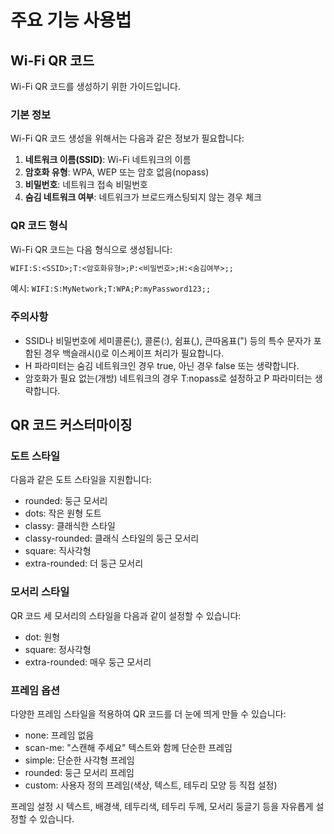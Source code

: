 # 주요 기능 사용법

## Wi-Fi QR 코드

Wi-Fi QR 코드를 생성하기 위한 가이드입니다.

### 기본 정보

Wi-Fi QR 코드 생성을 위해서는 다음과 같은 정보가 필요합니다:

1. **네트워크 이름(SSID)**: Wi-Fi 네트워크의 이름
2. **암호화 유형**: WPA, WEP 또는 암호 없음(nopass)
3. **비밀번호**: 네트워크 접속 비밀번호
4. **숨김 네트워크 여부**: 네트워크가 브로드캐스팅되지 않는 경우 체크

### QR 코드 형식

Wi-Fi QR 코드는 다음 형식으로 생성됩니다:

```txt
WIFI:S:<SSID>;T:<암호화유형>;P:<비밀번호>;H:<숨김여부>;;
```

예시: `WIFI:S:MyNetwork;T:WPA;P:myPassword123;;`

### 주의사항

- SSID나 비밀번호에 세미콜론(;), 콜론(:), 쉼표(,), 큰따옴표(") 등의 특수 문자가 포함된 경우 백슬래시(\)로 이스케이프 처리가 필요합니다.
- H 파라미터는 숨김 네트워크인 경우 true, 아닌 경우 false 또는 생략합니다.
- 암호화가 필요 없는(개방) 네트워크의 경우 T:nopass로 설정하고 P 파라미터는 생략합니다.

## QR 코드 커스터마이징

### 도트 스타일

다음과 같은 도트 스타일을 지원합니다:

- rounded: 둥근 모서리
- dots: 작은 원형 도트
- classy: 클래식한 스타일
- classy-rounded: 클래식 스타일의 둥근 모서리
- square: 직사각형
- extra-rounded: 더 둥근 모서리

### 모서리 스타일

QR 코드 세 모서리의 스타일을 다음과 같이 설정할 수 있습니다:

- dot: 원형
- square: 정사각형
- extra-rounded: 매우 둥근 모서리

### 프레임 옵션

다양한 프레임 스타일을 적용하여 QR 코드를 더 눈에 띄게 만들 수 있습니다:

- none: 프레임 없음
- scan-me: "스캔해 주세요" 텍스트와 함께 단순한 프레임
- simple: 단순한 사각형 프레임
- rounded: 둥근 모서리 프레임
- custom: 사용자 정의 프레임(색상, 텍스트, 테두리 모양 등 직접 설정)

프레임 설정 시 텍스트, 배경색, 테두리색, 테두리 두께, 모서리 둥글기 등을 자유롭게 설정할 수 있습니다.
